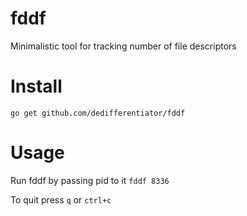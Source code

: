 # fddf

Minimalistic tool for tracking number of file descriptors

# Install

`go get github.com/dedifferentiator/fddf`

# Usage

Run fddf by passing pid to it
`fddf 8336`

To quit press `q` or `ctrl+c`

